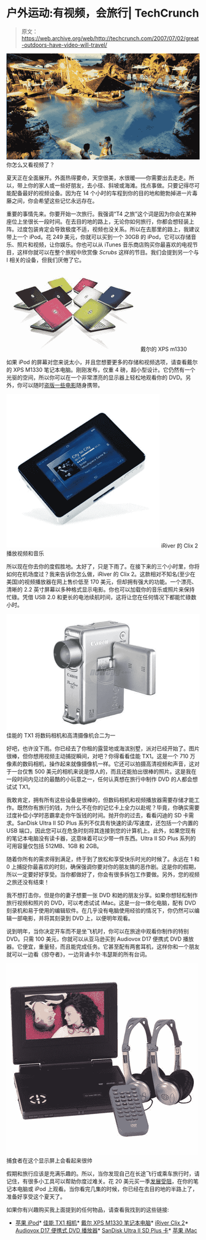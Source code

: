 # 户外运动:有视频，会旅行| TechCrunch

> 原文：<https://web.archive.org/web/http://techcrunch.com/2007/07/02/great-outdoors-have-video-will-travel/>

![](img/d56070c36dcda8c142df1d79e793740d.png)
你怎么又看视频了？

夏天正在全面展开。外面热得要命，天空很美，水很暖——你需要出去走走。所以，带上你的家人或一些好朋友，去小径、斜坡或海滩。找点事做。只要记得尽可能配备最好的视频设备。因为在 14 个小时的车程到你的目的地和鲍勃掉进一片毒藤之间，你会希望这些记忆永远存在。

重要的事情先来。你要开始一次旅行。我强调“T4 之旅”这个词是因为你会在某种座位上坐很长一段时间。在去目的地的路上，无论你如何旅行，你都会想轻装上阵。过度包装肯定会导致极度不适，视频也没关系。所以在去那里的路上，我建议带上一个 iPod。花 249 美元，你就可以买到一个 30GB 的 iPod，它可以存储音乐、照片和视频，让你娱乐。你也可以从 iTunes 音乐商店购买你最喜欢的电视节目，这样你就可以在整个旅程中欣赏像 *Scrubs* 这样的节目。我们会提到另一个与 I 相关的设备，但我们厌倦了它。

![](img/10d905fee7ccf3707edefc3301a47690.png)
戴尔的 XPS m1330

如果 iPod 的屏幕对您来说太小，并且您想要更多的存储和视频选项，请查看戴尔的 XPS M1330 笔记本电脑。刚刚发布，仅重 4 磅，超小型设计。它仍然有一个光驱的空间，所以你可以在一个非常漂亮的显示器上轻松地观看你的 DVD。另外，你可以随时[盗版一些电影](https://web.archive.org/web/20150922190624/http://crunchgear.com/2007/05/14/help-key-the-essential-guide-to-piracy/)随身携带。

![](img/73bc0b5d26b5960fa100689b8d71eae4.png)
iRiver 的 Clix 2 播放视频和音乐

所以现在你去你的度假胜地。太好了，只是下雨了。在接下来的三个小时里，你将如何在机场度过？我来告诉你怎么做，iRiver 的 Clix 2。这款相对不知名(至少在美国)的视频播放器在网上售价低至 170 美元，但却拥有强大的功能。一个漂亮、清晰的 2.2 英寸屏幕以多种格式显示电影。你也可以加载你的音乐或照片来保持忙碌。凭借 USB 2.0 和更长的电池续航时间，这将让您在任何情况下都能忙碌数小时。

![](img/5c8c172f27b257e5006cdb0a1f539b2b.png)
佳能的 TX1 将数码相机和高清摄像机合二为一

好吧，也许没下雨。你已经去了你租的露营地或海滨别墅，派对已经开始了。图片很棒，但你想用视频主动捕捉瞬间，对吧？你得看看佳能 TX1。这是一个 710 万像素的数码相机，操作起来就像摄像机一样。它还可以拍摄高清视频和声音，这对于一台仅售 500 美元的相机来说是惊人的，而且还能拍出很棒的照片。这是我在一段时间内见过的最酷的小玩意之一，任何认真想在旅行中制作 DVD 的人都会想试试 TX1。

我敢肯定，拥有所有这些设备是很棒的，但数码相机和视频播放器需要存储才能工作。既然你有旅行的钱，为什么不在你的记忆卡上全力以赴呢？毕竟，你确实需要过度补偿小学时恶霸拿走你午饭钱的时间。抛开你的过去，看看闪迪的 SD 卡需求。SanDisk Ultra II SD Plus 系列不仅具有快速的读/写速度，还包括一个内置的 USB 端口，因此您可以在危急时刻将其连接到您的计算机上。此外，如果您现有的笔记本电脑没有读卡器，这意味着可以少带一件东西。Ultra II SD Plus 系列的可用容量仅包括 512MB、1GB 和 2GB。

随着你所有的需求得到满足，终于到了放松和享受快乐时光的时候了。永远在 1 和 0 上捕捉你最喜欢的时刻，确保强调你要对你的朋友搞的恶作剧。这是你的假期，所以一定要好好享受。当你都做好了，你会有很多拆包工作要做。另外，您的视频之旅还没有结束！

我不想打击你，但是你的妻子想要一张 DVD 和她的朋友分享。如果你想轻松制作旅行视频和照片的 DVD，可以考虑试试 iMac。这是一台一体化电脑，配有 DVD 刻录机和易于使用的编辑软件。在几乎没有电脑使用经验的情况下，你仍然可以编辑一部电影，并将其刻录到 DVD 上，以便明年观看。

说到明年，当你决定开车而不是坐飞机时，你可以在旅途中观看你制作的特别 DVD。只需 100 美元，你就可以从亚马逊买到 Audiovox D17 便携式 DVD 播放器。它便宜，重量轻，而且能完成任务。它甚至配有两套耳机，这样你和一个朋友就可以一边看《掠夺者》，一边背诵卡尔·韦瑟斯的所有台词。

![](img/b6f84fac6e1c4e74daa7d7bd82617063.png)
捕食者在这个显示屏上会看起来很帅

假期和旅行应该是充满乐趣的。所以，当你发现自己在长途飞行或乘车旅行时，请记住，有很多小工具可以帮助你度过难关。花 20 美元买一季[发展受阻](https://web.archive.org/web/20150922190624/http://www.youtube.com/results?search_query=arrested+development&search=)，在你的笔记本电脑或 iPod 上观看。当你看完几集的时候，你已经在去目的地的半路上了，准备好享受这个夏天了。

如果你有兴趣购买我上面提到的任何物品，请查看我找到的这些链接:

*   [苹果 iPod](https://web.archive.org/web/20150922190624/http://www.apple.com/store/)*   [佳能 TX1 相机](https://web.archive.org/web/20150922190624/http://www.newegg.com/Product/Product.asp?Item=N82E16830120197&ATT=30-120-197&CMP=OTC-Froogle)*   [戴尔 XPS M1330 笔记本电脑](https://web.archive.org/web/20150922190624/http://www.dell.com/content/products/productdetails.aspx/xpsnb_m1330?c=us&cs=19&l=en&s=dhs)*   [iRiver Clix 2](https://web.archive.org/web/20150922190624/http://www.amazon.com/iRiver-CXW-2G-Digital-Music-Player/dp/B000FGEC94)*   [Audiovox D17 便携式 DVD 播放器](https://web.archive.org/web/20150922190624/http://www.amazon.com/Audiovox-D1718Pk-Portable-Player-Bonus/dp/B000O9W74E/ref=sr_1_2/002-4149528-4344849?ie=UTF8&s=audio-video&qid=1183055988&sr=1-2)*   [SanDisk Ultra II SD Plus 卡](https://web.archive.org/web/20150922190624/http://www.sandisk.com/Products/Default.aspx?CatID=1119)*   [苹果 iMac](https://web.archive.org/web/20150922190624/http://www.apple.com/imac)